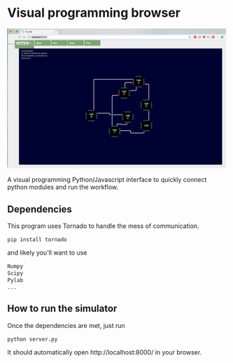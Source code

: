 Visual programming browser
===============================


<img src="visual_simulator_browser.png" width=500px>


A visual programming Python/Javascript interface to quickly connect python modules and run the workflow.




Dependencies
------------

This program uses Tornado to handle the mess of communication.
```
pip install tornado
```

and likely you'll want to use
```
Numpy
Scipy
Pylab
...
```


How to run the simulator
-----

Once the dependencies are met, just run

```
python server.py
```

It should automatically open http://localhost:8000/ in your browser.
